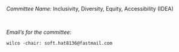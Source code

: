 *Committee Name:* Inclusivity, Diversity, Equity, Accessibility (IDEA)

 

*Email’s for the committee:*

~~~~~~~~~~~~~~~~~~~~~~~~~~~~~~~~~~~~~~~~~~~~~~~~~~~~~~~~~~~~~~~~~~~~~~~~~~~~~~~~
wilco -chair: soft.hat8136@fastmail.com
~~~~~~~~~~~~~~~~~~~~~~~~~~~~~~~~~~~~~~~~~~~~~~~~~~~~~~~~~~~~~~~~~~~~~~~~~~~~~~~~
